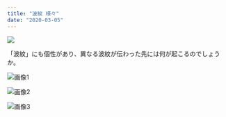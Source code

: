 ```yaml
---
title: "波紋 様々"
date: "2020-03-05"
---
```


![](https://assets.st-note.com/production/uploads/images/21390074/rectangle_large_type_2_fcee6c63741bee3056a8f9f79d351440.jpg?width=800)

「波紋」にも個性があり、異なる波紋が伝わった先には何が起こるのでしょうか。

![画像1](/assets/ndd0a92eba68f_picture_pc_07c3dae06a9051935d977ca0492c428d.jpg)

![画像2](/assets/ndd0a92eba68f_picture_pc_f65c1d4041366a51b27c6b7c5f526376.jpg)

![画像3](/assets/ndd0a92eba68f_picture_pc_7f01c5ce00aae205775ec9ec2dc93418.jpg)
